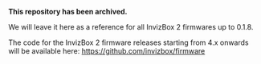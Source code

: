 **This repository has been archived.**

We will leave it here as a reference for all InvizBox 2 firmwares up to 0.1.8.

The code for the InvizBox 2 firmware releases starting from 4.x onwards will be available here:
https://github.com/invizbox/firmware
